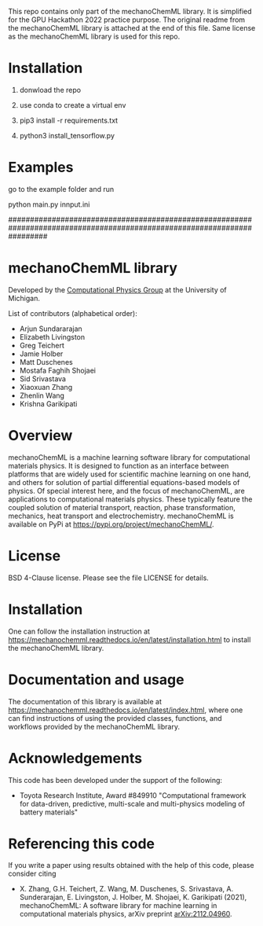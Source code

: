 This repo contains only part of the mechanoChemML library. It is simplified for the GPU Hackathon 2022 practice purpose. The original readme from the mechanoChemML library is attached at the end of this file. Same license as the mechanoChemML library is used for this repo.

# Installation

1. donwload the repo

2. use conda to create a virtual env

3. pip3 install -r requirements.txt

4. python3 install_tensorflow.py

# Examples

go to the example folder and run

python main.py innput.ini



#########################################################################################################################

# mechanoChemML library

Developed by the [Computational Physics Group](http://www.umich.edu/~compphys/index.html) at the University of Michigan.

List of contributors (alphabetical order):
* Arjun Sundararajan
* Elizabeth Livingston
* Greg Teichert
* Jamie Holber
* Matt Duschenes
* Mostafa Faghih Shojaei
* Sid Srivastava
* Xiaoxuan Zhang
* Zhenlin Wang
* Krishna Garikipati

# Overview

mechanoChemML is a machine learning software library for computational materials physics. It is designed to function as an interface between platforms that are widely used for scientific machine learning on one hand, and others for solution of partial differential equations-based models of physics. Of special interest here, and the focus of mechanoChemML, are applications to computational materials physics. These typically feature the coupled solution of material transport, reaction, phase transformation, mechanics, heat transport and electrochemistry. mechanoChemML is available on PyPi at https://pypi.org/project/mechanoChemML/.

# License

BSD 4-Clause license. Please see the file LICENSE for details. 

# Installation

One can follow the installation instruction at https://mechanochemml.readthedocs.io/en/latest/installation.html to install the mechanoChemML library.

# Documentation and usage 

The documentation of this library is available at https://mechanochemml.readthedocs.io/en/latest/index.html, where one can find instructions of using the provided classes, functions, and workflows provided by the mechanoChemML library.

# Acknowledgements

This code has been developed under the support of the following:

- Toyota Research Institute, Award #849910 "Computational framework for data-driven, predictive, multi-scale and multi-physics modeling of battery materials"

# Referencing this code

If you write a paper using results obtained with the help of this code, please consider citing

- X. Zhang, G.H. Teichert, Z. Wang, M. Duschenes, S. Srivastava, A. Sunderarajan, E. Livingston, J. Holber, M. Shojaei, K. Garikipati (2021), mechanoChemML: A software library for machine learning in computational materials physics, arXiv preprint [arXiv:2112.04960](https://arxiv.org/abs/2112.04960).
